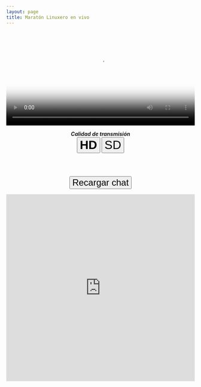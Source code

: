 ```yaml
---
layout: page
title: Maratón Linuxero en vivo
---
```

<div align="center">
<video id="media" width="100%" controls autoplay="true" poster="/media/poster-directo.png">
	<source src="http://emision.maratonlinuxero.org/redirect.php?m=emision_audiohd.ogg" type="audio/ogg" />
	<source src="http://emision.maratonlinuxero.org/redirect.php?m=emision_audiohd.mp3" type="audio/mp3" />
</video>
  
<b><i>Calidad de transmisión</i></b>
<br />
<button id="button-hd" name="quality" onclick="reload_hd()" style="font-size:32px;"><b>HD</b></button>
<button id="button-sd" name="quality" onclick="reload_sd()" style="font-size:32px;">SD</button>

<br />
<br />

<button onclick="reload_chat()" style="font-size:24px;">Recargar chat</button>
<iframe id="chat" src="https://kiwiirc.com/client/irc.freenode.net:6667/#maratonlinuxero" style="border:0; width:100%; height:500px;"></iframe>
</div>

<script>
	function reload_hd() {
		switch(media.currentSrc) {
			case "http://emision.maratonlinuxero.org/redirect.php?m=emision_audiosd.ogg":
				document.getElementById("media").src = "http://emision.maratonlinuxero.org/redirect.php?m=emision_audiohd.ogg";
				break;

			case "http://emision.maratonlinuxero.org/redirect.php?m=emision_audiosd.mp3":
				document.getElementById("media").src = "http://emision.maratonlinuxero.org/redirect.php?m=emision_audiohd.mp3";
				break;
		}
		
		document.getElementById("button-hd").innerHTML = "<b>HD</b>";
		document.getElementById("button-sd").innerHTML = "SD";
	}

	function reload_sd() {
		switch(media.currentSrc) {
			case "http://emision.maratonlinuxero.org/redirect.php?m=emision_audiohd.ogg":
				document.getElementById("media").src = "http://emision.maratonlinuxero.org/redirect.php?m=emision_audiosd.ogg";
				break;

			case "http://emision.maratonlinuxero.org/redirect.php?m=emision_audiohd.mp3":
				document.getElementById("media").src = "http://emision.maratonlinuxero.org/redirect.php?m=emision_audiosd.mp3";
				break;

		}

		document.getElementById("button-hd").innerHTML = "HD";
		document.getElementById("button-sd").innerHTML = "<b>SD</b>";
	}

	function reload_chat() {
		document.getElementById("chat").src += "";
	}
</script>
